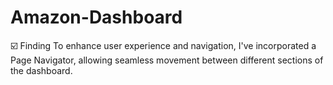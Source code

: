 # Amazon-Dashboard
☑️ Finding To enhance user experience and navigation, I've incorporated a Page Navigator, allowing seamless movement between different sections of the dashboard.  
